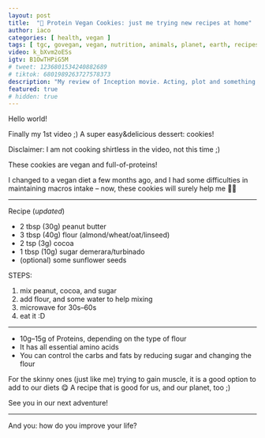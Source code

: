 ```yaml
---
layout: post
title:  "🍪 Protein Vegan Cookies: just me trying new recipes at home"
author: iaco
categories: [ health, vegan ]
tags: [ tgc, govegan, vegan, nutrition, animals, planet, earth, recipes, cookie ]
video: k_bXvm2oESs
igtv: B1OwTHPiG5M
# tweet: 1236801534240882689
# tiktok: 6801989263727578373
description: "My review of Inception movie. Acting, plot and something else in this short description."
featured: true
# hidden: true
---
```


Hello world!

Finally my 1st video ;)
A super easy&delicious dessert: cookies!

Disclaimer: I am not cooking shirtless in the video, not this time ;)

These cookies are vegan and full-of-proteins!

I changed to a vegan diet a few months ago, and I had some difficulties in maintaining macros intake – now, these cookies will surely help me 💪😃

___

Recipe (*updated*)
+ 2 tbsp (30g) peanut butter
+ 3 tbsp (40g) flour (almond/wheat/oat/linseed)
+ 2 tsp (3g) cocoa
+ 1 tbsp (10g) sugar demerara/turbinado
+ (optional) some sunflower seeds

STEPS:
1. mix peanut, cocoa, and sugar
2. add flour, and some water to help mixing
3. microwave for 30s–60s
4. eat it :D

___

* 10g–15g of Proteins, depending on the type of flour
* It has all essential amino acids
* You can control the carbs and fats by reducing sugar and changing the flour

For the skinny ones (just like me) trying to gain muscle, it is a good option to add to our diets 😋
A recipe that is good for us, and our planet, too ;)

See you in our next adventure!

___

And you: how do you improve your life?
